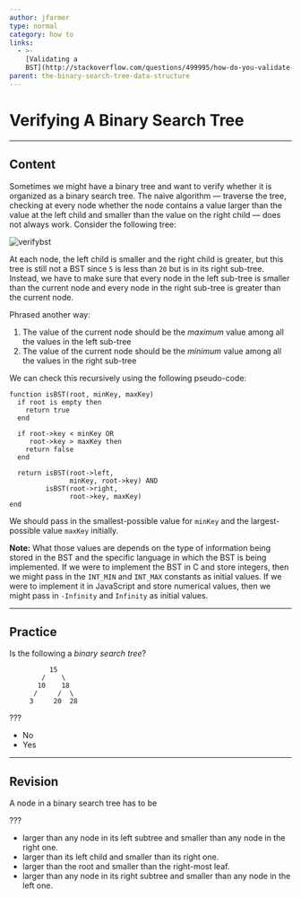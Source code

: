 ```yaml
---
author: jfarmer
type: normal
category: how to
links:
  - >-
    [Validating a
    BST](http://stackoverflow.com/questions/499995/how-do-you-validate-a-binary-search-tree){website}
parent: the-binary-search-tree-data-structure
---
```


# Verifying A Binary Search Tree


---

## Content

Sometimes we might have a binary tree and want to verify whether it is organized as a binary search tree.  The naive algorithm — traverse the tree, checking at every node whether the node contains a value larger than the value at the left child and smaller than the value on the right child — does not always work. Consider the following tree:

![verifybst](https://img.enkipro.com/7c8b9ec3c166ca7d190807df1e37e575.png)

At each node, the left child is smaller and the right child is greater, but this tree is still not a BST since `5` is less than `20` but is in its right sub-tree.  Instead, we have to make sure that every node in the left sub-tree is smaller than the current node and every node in the right sub-tree is greater than the current node.

Phrased another way:

1. The value of the current node should be the *maximum* value among all the values in the left sub-tree
2. The value of the current node should be the *minimum* value among all the values in the right sub-tree

We can check this recursively using the following pseudo-code:

```plain-text
function isBST(root, minKey, maxKey)
  if root is empty then
    return true
  end

  if root->key < minKey OR
     root->key > maxKey then
    return false
  end

  return isBST(root->left,
               minKey, root->key) AND
         isBST(root->right,
               root->key, maxKey)
end
```

We should pass in the smallest-possible value for `minKey` and the largest-possible value `maxKey` initially.

**Note:** What those values are depends on the type of information being stored in the BST and the specific language in which the BST is being implemented. If we were to implement the BST in C and store integers, then we might pass in the `INT_MIN` and `INT_MAX` constants as initial values. If we were to implement it in JavaScript and store numerical values, then we might pass in `-Infinity` and `Infinity` as initial values.


---

## Practice

Is the following a *binary search tree*?

```plain-text
          15
        /    \
       10    18
      /     /  \
     3     20  28
```

???

* No
* Yes


---

## Revision

A node in a binary search tree has to be

???

* larger than any node in its left subtree and smaller than any node in the right one.
* larger than its left child and smaller than its right one.
* larger than the root and smaller than the right-most leaf.
* larger than any node in its right subtree and smaller than any node in the left one.
